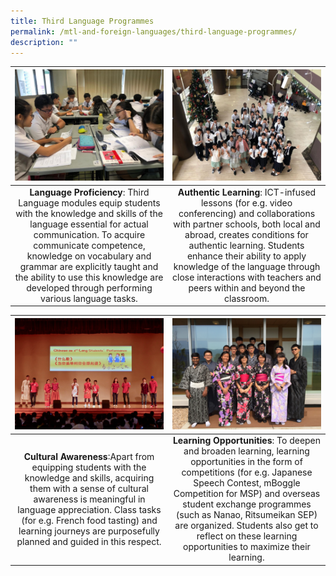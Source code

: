 ```yaml
---
title: Third Language Programmes
permalink: /mtl-and-foreign-languages/third-language-programmes/
description: ""
---
```

<table>
	<thead>
		<tr>
			<th style="width: 33%; align: center">
					<img src="/images/MT FL/flpic1.png" style="max-width: 100%; max-height:100%">
			</th>
			<th style="width: 33%; align: center">
				<img src="/images/MT FL/flpic2.png" style="max-width: 100%; max-heigth: 100%">
			</th>
		</tr>
	</thead>
	<tbody>
		<tr>
			<td style="text-align:center"> 
				<b>Language Proficiency</b>: Third Language modules equip students with the knowledge and skills of the language essential for actual communication. To acquire communicate competence, knowledge on vocabulary and grammar are explicitly taught and the ability to use this knowledge are developed through performing various language tasks.
			</td>
			<td style="text-align:center">
				<b>Authentic Learning</b>: ICT-infused lessons (for e.g. video conferencing) and collaborations with partner schools, both local and abroad, creates conditions for authentic learning. Students enhance their ability to apply knowledge of the language through close interactions with teachers and peers within and beyond the classroom.
			</td>
		</tr>
	</tbody>
</table>

<table>
	<thead>
		<tr>
			<th style="width: 33%; align: center">
				<img src="/images/MT FL/flpic3.png" style="max-width: 100%; max-height:100%">
			</th>
			<th style="width: 33%; align: center">
				<img src="/images/MT FL/flpic4.png" style="max-width: 100%; max-heigth:100%">
			</th>
		</tr>
	</thead>
	<tbody>
		<tr>
			<td style="text-align:center"> 
				<b>Cultural Awareness</b>:Apart from equipping students with the knowledge and skills, acquiring them with a sense of cultural awareness is meaningful in language appreciation. Class tasks (for e.g. French food tasting) and learning journeys are purposefully planned and guided in this respect.
			</td>
			<td style="text-align:center">
				<b>Learning Opportunities</b>: To deepen and broaden learning, learning opportunities in the form of competitions (for e.g. Japanese Speech Contest, mBoggle Competition for MSP) and overseas student exchange programmes (such as Nanao, Ritsumeikan SEP) are organized. Students also get to reflect on these learning opportunities to maximize their learning.
			</td>
		</tr>
	</tbody>
</table>